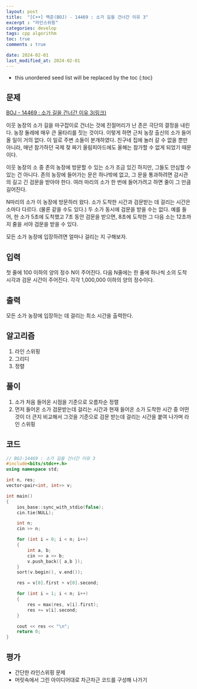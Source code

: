 ```yaml
---
layout: post
title:  "[C++] 백준(BOJ) - 14469 : 소가 길을 건너간 이유 3"
excerpt : "라인스위핑"
categories: develop
tags: cpp algorithm
toc: true
comments : true

date: 2024-02-01
last_modified_at: 2024-02-01
---
```


* this unordered seed list will be replaced by the toc
{:toc}

## 문제 

[BOJ -  14469 : 소가 길을 건너간 이유 3(링크)](https://www.acmicpc.net/problem/14469)  

이웃 농장의 소가 길을 마구잡이로 건너는 것에 진절머리가 난 존은 극단의 결정을 내린다. 농장 둘레에 매우 큰 울타리를 짓는 것이다. 이렇게 하면 근처 농장 출신의 소가 들어올 일이 거의 없다. 이 일로 주변 소들이 분개하였다. 친구네 집에 놀러 갈 수 없을 뿐만 아니라, 매년 참가하던 국제 젖 짜기 올림피아드에도 올해는 참가할 수 없게 되었기 때문이다.

이웃 농장의 소 중 존의 농장에 방문할 수 있는 소가 조금 있긴 하지만, 그들도 안심할 수 있는 건 아니다. 존의 농장에 들어가는 문은 하나밖에 없고, 그 문을 통과하려면 감시관의 길고 긴 검문을 받아야 한다. 여러 마리의 소가 한 번에 들어가려고 하면 줄이 그 만큼 길어진다.

N마리의 소가 이 농장에 방문하러 왔다. 소가 도착한 시간과 검문받는 데 걸리는 시간은 소마다 다르다. (물론 같을 수도 있다.) 두 소가 동시에 검문을 받을 수는 없다. 예를 들어, 한 소가 5초에 도착했고 7초 동안 검문을 받으면, 8초에 도착한 그 다음 소는 12초까지 줄을 서야 검문을 받을 수 있다.

모든 소가 농장에 입장하려면 얼마나 걸리는 지 구해보자.

## 입력
첫 줄에 100 이하의 양의 정수 N이 주어진다. 다음 N줄에는 한 줄에 하나씩 소의 도착 시각과 검문 시간이 주어진다. 각각 1,000,000 이하의 양의 정수이다.

## 출력
모든 소가 농장에 입장하는 데 걸리는 최소 시간을 출력한다.


## 알고리즘
1. 라인 스위핑
2. 그리디
3. 정렬

## 풀이
1. 소가 처음 들어온 시점을 기준으로 오름차순 정렬
2. 먼저 들어온 소가 검문받는데 걸리는 시간과 현재 들어온 소가 도착한 시간 중 어떤 것이 더 큰지 비교해서 그것을 기준으로 검문 받는데 걸리는 시간을 붙여 나가며 라인 스위핑

## 코드
```cpp
// BOJ-14469 : 소가 길을 건너간 이유 3
#include<bits/stdc++.h>
using namespace std;

int n, res;
vector<pair<int, int>> v;

int main()
{
	ios_base::sync_with_stdio(false);
	cin.tie(NULL);

	int n;
	cin >> n;

	for (int i = 0; i < n; i++)
	{
		int a, b;
		cin >> a >> b;
		v.push_back({ a,b });
	}
	sort(v.begin(), v.end());

	res = v[0].first + v[0].second;

	for (int i = 1; i < n; i++)
	{
		res = max(res, v[i].first);
		res += v[i].second;
	}

	cout << res << "\n";
	return 0;
}
```

## 평가  
* 간단한 라인스위핑 문제
* 머릿속에서 그린 아이디어대로 차근차근 코드를 구성해 나가기